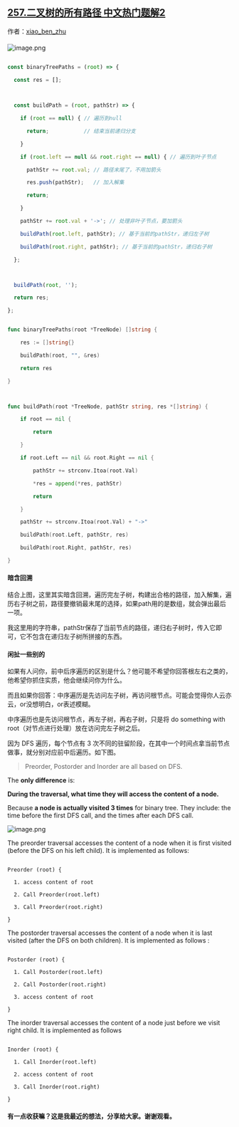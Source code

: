 ## [257.二叉树的所有路径 中文热门题解2](https://leetcode.cn/problems/binary-tree-paths/solutions/100000/tu-jie-er-cha-shu-de-suo-you-lu-jing-by-xiao_ben_z)

作者：[xiao_ben_zhu](https://leetcode.cn/u/xiao_ben_zhu)

#### 
![image.png](https://pic.leetcode-cn.com/1599179818-aRbjYo-image.png)

```js []
const binaryTreePaths = (root) => {
  const res = [];

  const buildPath = (root, pathStr) => {
    if (root == null) { // 遍历到null
      return;           // 结束当前递归分支
    }
    if (root.left == null && root.right == null) { // 遍历到叶子节点
      pathStr += root.val; // 路径末尾了，不用加箭头
      res.push(pathStr);   // 加入解集
      return;
    }
    pathStr += root.val + '->'; // 处理非叶子节点，要加箭头
    buildPath(root.left, pathStr); // 基于当前的pathStr，递归左子树
    buildPath(root.right, pathStr); // 基于当前的pathStr，递归右子树
  };

  buildPath(root, '');
  return res;
};
```
```go []
func binaryTreePaths(root *TreeNode) []string {
	res := []string{}
	buildPath(root, "", &res)
	return res
}

func buildPath(root *TreeNode, pathStr string, res *[]string) {
	if root == nil {
		return
	}
	if root.Left == nil && root.Right == nil {
		pathStr += strconv.Itoa(root.Val)
		*res = append(*res, pathStr)
		return
	}
	pathStr += strconv.Itoa(root.Val) + "->"
	buildPath(root.Left, pathStr, res)
	buildPath(root.Right, pathStr, res)
}
```

#### 暗含回溯
结合上图，这里其实暗含回溯，遍历完左子树，构建出合格的路径，加入解集，遍历右子树之前，路径要撤销最末尾的选择，如果path用的是数组，就会弹出最后一项。
我这里用的字符串，pathStr保存了当前节点的路径，递归右子树时，传入它即可，它不包含在递归左子树所拼接的东西。


#### 闲扯一些别的
如果有人问你，前中后序遍历的区别是什么？他可能不希望你回答根左右之类的，他希望你抓住实质，他会继续问你为什么。

而且如果你回答：中序遍历是先访问左子树，再访问根节点。可能会觉得你人云亦云，or没想明白，or表述模糊。

中序遍历也是先访问根节点，再左子树，再右子树，只是将 do something with root（对节点进行处理）放在访问完左子树之后。

因为 DFS 遍历，每个节点有 3 次不同的驻留阶段，在其中一个时间点拿当前节点做事，就分别对应前中后遍历。如下图。

> Preorder, Postorder and Inorder are all based on DFS.
The **only difference**  is:
**During the traversal, what time they will access the content of a node.** 
Because **a node is actually visited 3 times** for binary tree. They include: the time before the first DFS call, and the times after each DFS call.

![image.png](https://pic.leetcode-cn.com/1599184728-AqBtlw-image.png)

The preorder traversal accesses the content of a node when it is first visited (before the DFS on his left child). It is implemented as follows:
```
Preorder (root) {
  1. access content of root 
  2. Call Preorder(root.left)
  3. Call Preorder(root.right)
}
```
The postorder traversal accesses the content of a node when it is last visited (after the DFS on both children).  It is implemented as follows :
```
Postorder (root) {
  1. Call Postorder(root.left)
  2. Call Postorder(root.right)
  3. access content of root
}
```
The inorder traversal accesses the content of a node just before we visit right child. It is implemented as follows
```
Inorder (root) {
  1. Call Inorder(root.left) 
  2. access content of root
  3. Call Inorder(root.right)
}
```

#### 有一点收获嘛？这是我最近的想法，分享给大家。谢谢观看。